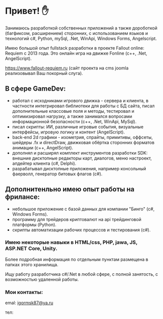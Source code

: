 # Привет! :raised_hand:

Занимаюсь разработкой собственных приложений а также дороботкой (багфиксом, расширением) сторонних, с использованием языков и технологий c#, Python, mySql, .Net, WinApi, Windows Forms, Angelscript.

Имею большой опыт fullstack разработки в проекте Fallout online: Requiem с 2013 года. Это онлайн игра на движке Fonline (c++, .Net, AngelScript). 

https://www.fallout-requiem.ru 
(сайт проекта на cms joomla реализовывал Ваш покорный слуга).

## В сфере GameDev: ##
 - работал с исходниками игрового движка - сервера и клиента, в частности интегрировал библиотеки для работы с БД сайта, писал дополнительные классовые поля и методы, тестировал и оптимизировал нагрузку, а также занимался вопросами информационной безопасности (c++, .Net, WinApi, MySql).
 - писал скрипты: ИИ, различные игровые события, визуальные интерфейсы, игровую логику и контент (AngelScript).
 - back-end 2d графики - изометрия, спрайты, примитивы, оффсеты, шейдеры .fx и directDraw, движковая обёртка сторонних форматов анимации (с++, AngelScript).
 - дополнял и расширял комплект инструментов разработки SDK: внешние дисктопные редакторы карт, диалогов, меню настроект, апдейтер  клиента (c#, Delphi).
 - разрабатывал дисктопные приложения, например консольный фаерволл, генератор битовых флагов (c#).

## Дополнитенльно имею опыт работы на фрилансе: ##
 - небольшое приложение с базой данных для компании "Бинго" (c#, Windows Forms).
 - программу для трейдеров криптовалют на api трейдинговой платформы (Python).
 - скрипты автоматизации рабочих процессов и тестирования (c#).

### Имею некоторые навыки в HTML/css, PHP, jawa, JS, ASP.NET Core, Unity. ###

Более подробная информация по отдельным пунктам размещена в папках этого хранилища.

Ищу работу разработчика c#/.Net в любой сфере, с полной занятость, с возможностью удаленной работы.


### Мои контакты: ###

emal: igormsk87@ya.ru

тел: 
